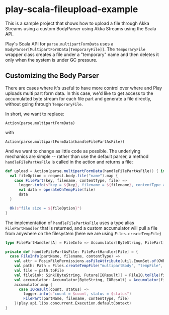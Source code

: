 # play-scala-fileupload-example

This is a sample project that shows how to upload a file through Akka Streams using a custom BodyParser using Akka Streams using the Scala API.


Play's Scala API for `parse.multipartFormData` uses a `BodyParser[MultipartFormData[TemporaryFile]]`.  The `TemporaryFile` wrapper class creates a file under a "temporary" name and then deletes it only when the system is under GC pressure.
 
## Customizing the Body Parser

There are cases where it's useful to have more control over where and Play uploads multi part form data.  In this case, we'd like to get access to the accumulated byte stream for each file part and generate a file directly, without going through `TemporaryFile`.

In short, we want to replace:

```
Action(parse.multipartFormData) 
```

with 

```
Action(parse.multipartFormData(handleFilePartAsFile)) 
```

And we want to change as little code as possible.  The underlying mechanics are simple -- rather than use the default parser, a method `handleFilePartAsFile` is called in the action and returns a file:

``` scala
def upload = Action(parse.multipartFormData(handleFilePartAsFile)) { implicit request =>
  val fileOption = request.body.file("name").map {
    case FilePart(key, filename, contentType, file) =>
      logger.info(s"key = ${key}, filename = ${filename}, contentType = ${contentType}, file = $file")
      val data = operateOnTempFile(file)
      data
  }

  Ok(s"file size = ${fileOption}")
}
```

The implementation of `handleFilePartAsFile` uses a type alias `FilePartHandler` that is returned, and a custom accumulator will pull a file from anywhere on the filesystem (here we are using `Files.createTempFile`) 

```scala
type FilePartHandler[A] = FileInfo => Accumulator[ByteString, FilePart[A]]

private def handleFilePartAsFile: FilePartHandler[File] = {
  case FileInfo(partName, filename, contentType) =>
    val attr = PosixFilePermissions.asFileAttribute(util.EnumSet.of(OWNER_READ, OWNER_WRITE))
    val path: Path = Files.createTempFile("multipartBody", "tempFile", attr)
    val file = path.toFile
    val fileSink: Sink[ByteString, Future[IOResult]] = FileIO.toFile(file)
    val accumulator: Accumulator[ByteString, IOResult] = Accumulator(fileSink)
    accumulator.map {
      case IOResult(count, status) =>
        logger.info(s"count = $count, status = $status")
        FilePart(partName, filename, contentType, file)
    }(play.api.libs.concurrent.Execution.defaultContext)
}
```

